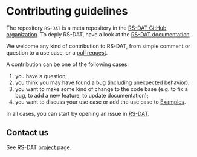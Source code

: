 # Contributing guidelines

The repository `RS-DAT` is a meta repository in the [RS-DAT GitHub
organization](https://github.com/RS-DAT). To deply RS-DAT, have a look at the
[RS-DAT documentation](https://rs-dat.github.io/RS-DAT/).

We welcome any kind of contribution to RS-DAT, from simple comment or question
to a use case, or a [pull
request](https://docs.github.com/en/pull-requests/collaborating-with-pull-requests/proposing-changes-to-your-work-with-pull-requests).

A contribution can be one of the following cases:

1. you have a question;
2. you think you may have found a bug (including unexpected behavior);
3. you want to make some kind of change to the code base (e.g. to fix a bug, to
   add a new feature, to update documentation);
4. you want to discuss your use case or add the use case to
   [Examples](https://rs-dat.github.io/RS-DAT/examples/).

In all cases, you can start by opening an issue in [RS-DAT](https://github.com/RS-DAT/RS-DAT/issues).

## Contact us

See RS-DAT [project](https://research-software-directory.org/projects/rs-dat) page.
